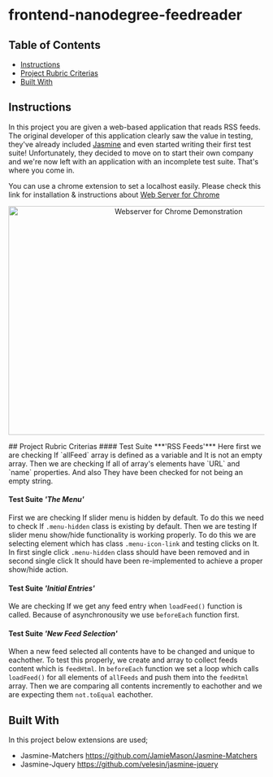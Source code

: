 # frontend-nanodegree-feedreader

## Table of Contents

* [Instructions](#instructions)
* [Project Rubric Criterias](#project-rubric-criterias)
* [Built With](#built-with)

## Instructions

In this project you are given a web-based application that reads RSS feeds. The original developer of this application clearly saw the value in testing, they've already included [Jasmine](http://jasmine.github.io/) and even started writing their first test suite! Unfortunately, they decided to move on to start their own company and we're now left with an application with an incomplete test suite. That's where you come in.

You can use a chrome extension to set a localhost easily. Please check this link for installation & instructions about [Web Server for Chrome](https://chrome.google.com/webstore/detail/web-server-for-chrome/ofhbbkphhbklhfoeikjpcbhemlocgigb?hl=en)

<p align="center">
  <img src=".webserverforchrome.gif" alt="Webserver for Chrome Demonstration"
       width="654" height="450"></p>
## Project Rubric Criterias
#### Test Suite ***'RSS Feeds'***
Here first we are checking If  `allFeed` array is defined as a variable and It is not an empty array.
Then we are checking If all of array's elements have `URL` and `name` properties. And also They have been checked for not being an empty string.

#### Test Suite ***'The Menu'*** 
First we are checking If slider menu is hidden by default. To do this we need to check If `.menu-hidden` class is existing by default.
Then we are testing If slider menu show/hide functionality is working properly. To do this we are selecting element which has class `.menu-icon-link` and testing clicks on It. In first single click `.menu-hidden` class should have been removed and in second single click It should have been re-implemented to achieve a proper show/hide action.

#### Test Suite ***'Initial Entries'*** 
We are checking If we get any feed entry when `loadFeed()` function is called. Because of asynchronousity we use `beforeEach` function first.

#### Test Suite ***'New Feed Selection'***
When a new feed selected all contents have to be changed and unique to eachother. To test this properly, we create and array to collect feeds content which is `feedHtml`. In `beforeEach` function we set a loop which calls `loadFeed()` for all elements of `allFeeds` and push them into the `feedHtml` array. 
Then we are comparing all contents incremently to eachother and we are expecting them `not.toEqual` eachother. 

## Built With
In this project below extensions are used;
- Jasmine-Matchers https://github.com/JamieMason/Jasmine-Matchers
- Jasmine-Jquery https://github.com/velesin/jasmine-jquery 

